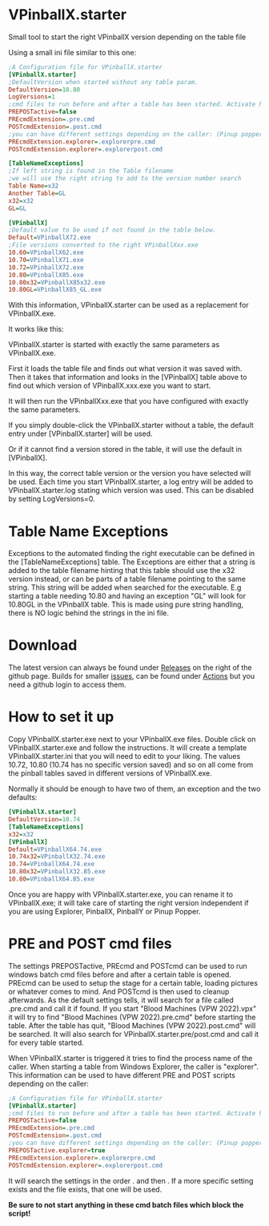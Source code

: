 # VPinballX.starter
Small tool to start the right VPinballX version depending on the table file

Using a small ini file similar to this one:

``` ini
;A Configuration file for VPinballX.starter
[VPinballX.starter]
;DefaultVersion when started without any table param.
DefaultVersion=10.80
LogVersions=1
;cmd files to run before and after a table has been started. Activate here:
PREPOSTactive=false
PREcmdExtension=.pre.cmd
POSTcmdExtension=.post.cmd
;you can have different settings depending on the caller: (Pinup popper show up as anonymous)
PREcmdExtension.explorer=.explorerpre.cmd
POSTcmdExtension.explorer=.explorerpost.cmd

[TableNameExceptions]
;If left string is found in the Table filename
;we will use the right string to add to the version number search
Table Name=x32
Another Table=GL
x32=x32
GL=GL

[VPinballX]
;Default value to be used if not found in the table below.
Default=VPinballX72.exe
;File versions converted to the right VPinballXxx.exe
10.60=VPinballX62.exe
10.70=VPinballX71.exe
10.72=VPinballX72.exe
10.80=VPinballX85.exe
10.80x32=VPinballX85x32.exe
10.80GL=VPinballX85_GL.exe
```

With this information, VPinballX.starter can be used as a replacement for VPinballX.exe.

It works like this:

VPinballX.starter is started with exactly the same parameters as VPinballX.exe.

First it loads the table file and finds out what version it was saved with. Then it takes that information
and looks in the [VPinballX] table above to find out which version of VPinballX.xxx.exe you want to start.

It will then run the VPinballXxx.exe that you have configured with exactly the same parameters.

If you simply double-click the VPinballX.starter without a table, the default entry under [VPinballX.starter] will be used.

Or if it cannot find a version stored in the table, it will use the default in [VPinballX].

In this way, the correct table version or the version you have selected will be used.
Each time you start VPinballX.starter, a log entry will be added to VPinballX.starter.log stating which version was used.
This can be disabled by setting LogVersions=0.
# Table Name Exceptions
Exceptions to the automated finding the right executable can be defined in the [TableNameExceptions] table.
The Exceptions are either that a string is added to the table filename hinting that this table should use the x32 version instead,
or can be parts of a table filename pointing to the same string.
This string will be added when searched for the executable. 
E.g starting a table needing 10.80 and having an exception "GL" will look for 10.80GL in the VPinballX table.
This is made using pure string handling, there is NO logic behind the strings in the ini file.

# Download

The latest version can always be found under [Releases](https://github.com/JockeJarre/VPinballX.starter/releases) on the right of the github page.
Builds for smaller [issues](https://github.com/JockeJarre/VPinballX.starter/issues), can be found under [Actions](https://github.com/JockeJarre/VPinballX.starter/actions) but you need a github login to access them.

# How to set it up

Copy VPinballX.starter.exe next to your VPinballX.exe files. Double click on VPinballX.starter.exe and follow the instructions.
It will create a template VPinballX.starter.ini that you will need to edit to your liking. 
The values 10.72, 10.80 (10.74 has no specific version saved) and so on all come from the pinball tables saved in different versions of VPinballX.exe.

Normally it should be enough to have two of them, an exception and the two defaults:

``` ini
[VPinballX.starter]
DefaultVersion=10.74
[TableNameExceptions]
x32=x32
[VPinballX]
Default=VPinballX64.74.exe
10.74x32=VPinballX32.74.exe
10.74=VPinballX64.74.exe
10.80x32=VPinballX32.85.exe
10.80=VPinballX64.85.exe
```

Once you are happy with VPinballX.starter.exe, you can rename it to VPinballX.exe;
it will take care of starting the right version independent if you are using Explorer, PinballX, PinballY or Pinup Popper.

# PRE and POST cmd files

The settings PREPOSTactive, PREcmd and POSTcmd can be used to run windows batch cmd files before and after a certain table is opened.
PREcmd can be used to setup the stage for a certain table, loading pictures or whatever comes to mind. And POSTcmd is then used to cleanup afterwards.
As the default settings tells, it will search for a file called <tablename>.pre.cmd and call it if found.
If you start "Blood Machines (VPW 2022).vpx" it will try to find "Blood Machines (VPW 2022).pre.cmd" before starting the table.
After the table has quit, "Blood Machines (VPW 2022).post.cmd" will be searched. It will also search for VPinballX.starter.pre/post.cmd and call it for every table started.

When VPinballX.starter is triggered it tries to find the process name of the caller. When starting a table from Windows Explorer, the caller is "explorer".
This information can be used to have different PRE and POST scripts depending on the caller:

``` ini
;A Configuration file for VPinballX.starter
[VPinballX.starter]
;cmd files to run before and after a table has been started. Activate here:
PREPOSTactive=false
PREcmdExtension=.pre.cmd
POSTcmdExtension=.post.cmd
;you can have different settings depending on the caller: (Pinup popper show up as anonymous)
PREPOSTactive.explorer=true
PREcmdExtension.explorer=.explorerpre.cmd
POSTcmdExtension.explorer=.explorerpost.cmd
```

It will search the settings in the order <setting>.<caller> and then <setting>. If a more specific setting exists and the file exists, that one will be used.


**Be sure to not start anything in these cmd batch files which block the script!**